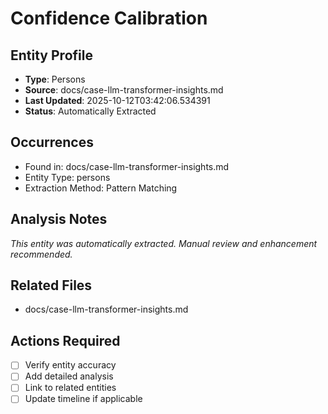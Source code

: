 # Confidence Calibration

## Entity Profile
- **Type**: Persons
- **Source**: docs/case-llm-transformer-insights.md
- **Last Updated**: 2025-10-12T03:42:06.534391
- **Status**: Automatically Extracted

## Occurrences
- Found in: docs/case-llm-transformer-insights.md
- Entity Type: persons
- Extraction Method: Pattern Matching

## Analysis Notes
*This entity was automatically extracted. Manual review and enhancement recommended.*

## Related Files
- docs/case-llm-transformer-insights.md

## Actions Required
- [ ] Verify entity accuracy
- [ ] Add detailed analysis
- [ ] Link to related entities
- [ ] Update timeline if applicable
